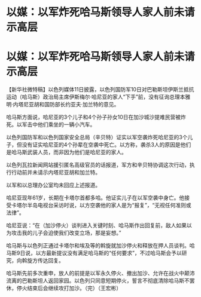 # 以媒：以军炸死哈马斯领导人家人前未请示高层

# 以媒：以军炸死哈马斯领导人家人前未请示高层

【新华社微特稿】以色列媒体11日披露，以色列国防军10日对巴勒斯坦伊斯兰抵抗运动（哈马斯）政治局主席伊斯梅尔·哈尼亚的家人“下手”前，没有征询总理本雅明·内塔尼亚胡和国防部长约亚夫·加兰特的意见。

哈马斯方面说，哈尼亚的3个儿子和4个孙子孙女10日在加沙城沙提难民营被炸死。以军击中他们乘坐的一辆小汽车。

以色列国防军和以色列国家安全总局（辛贝特）证实以军空袭炸死哈尼亚的3个儿子，但没有证实哈尼亚的4个孙辈在空袭中死亡。以方称，袭杀3人的原因是他们是哈马斯武装人员，而非因为他们是哈尼亚的家人。

以色列瓦拉新闻网站援引匿名高级官员的话报道，军方和辛贝特协调这次行动，执行行动前并未请示内塔尼亚胡和加兰特。

以军和以总理办公室均未回应上述报道。

哈尼亚现年61岁，长期在卡塔尔首都多哈。他证实儿子在以军空袭中身亡。他接受卡塔尔半岛电视台采访时说，以方空袭他的家人是为“报复”，“无视任何准则或法律”。

哈尼亚说：“在（加沙停火）谈判进入关键时刻、哈马斯作出回复前，敌人如果以为攻击我的儿子会迫使我们改变立场，那是妄想。”

哈马斯与以色列正通过卡塔尔和埃及等的斡旋就加沙停火和释放在押人员谈判。哈马斯9日说，以方最新提议没有满足哈马斯的“任何要求”，不过哈马斯会予以研究，向斡旋方传达回复。

哈马斯先前多次重申，放人的前提是以军永久停火、撤出加沙、允许在战火中颠沛流离的巴勒斯坦人返回家园。以色列只同意短期停火，誓言不彻底清除哈马斯不罢休，停火结束后会继续攻打加沙。（完）（王宏彬）

